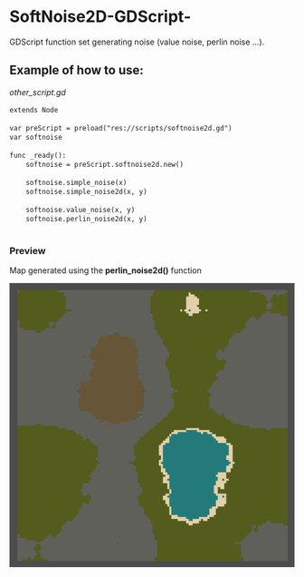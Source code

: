 # SoftNoise2D-GDScript-
GDScript function set generating noise (value noise, perlin noise ...).

## Example of how to use:

*other_script.gd*

```
extends Node

var preScript = preload("res://scripts/softnoise2d.gd")
var softnoise

func _ready():
	softnoise = preScript.softnoise2d.new()
	
	softnoise.simple_noise(x)
	softnoise.simple_noise2d(x, y)
	
	softnoise.value_noise(x, y)
	softnoise.perlin_noise2d(x, y)
	
```
### Preview
Map generated using the **perlin_noise2d()** function

![SofNoise2D screenshot](map_sofnoise2d_perdugames.png)




